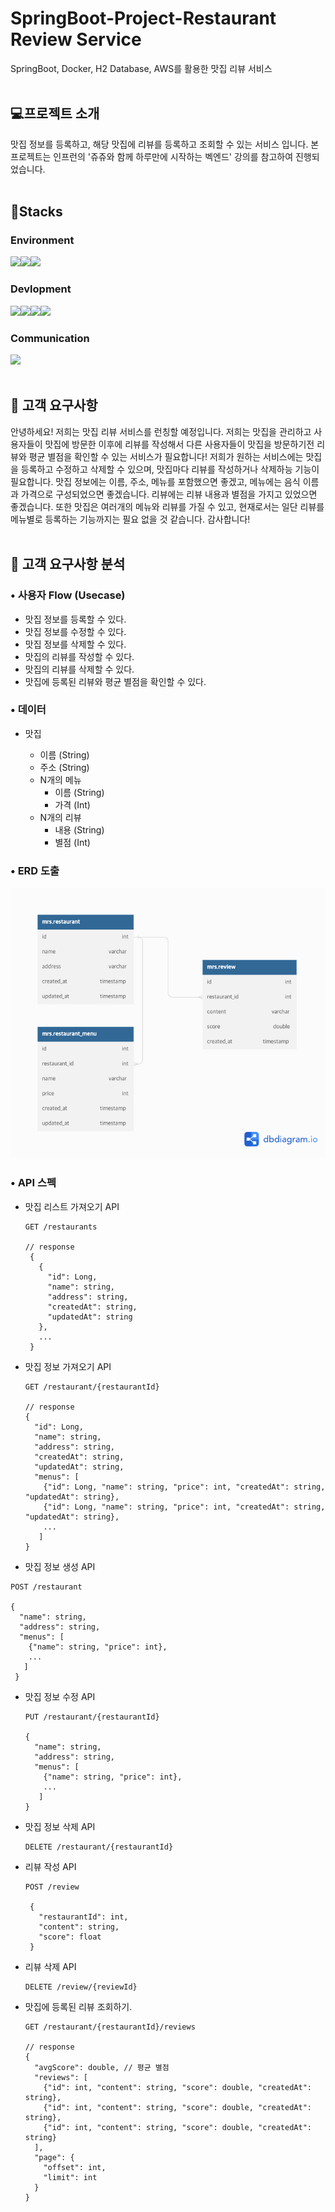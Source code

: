 # SpringBoot-Project-Restaurant Review Service
SpringBoot, Docker, H2 Database, AWS를 활용한 맛집 리뷰 서비스
<br></br>

## 💻프로젝트 소개
맛집 정보를 등록하고, 해당 맛집에 리뷰를 등록하고 조회할 수 있는 서비스 입니다. 본 프로젝트는 인프런의 '쥬쥬와 함께 하루만에 시작하는 벡엔드' 강의를 참고하여 진행되었습니다.
<br></br>

## 📌Stacks


### Environment

<img src="https://img.shields.io/badge/intellijidea-0062AD?style=for-the-badge&logo=intellijidea&logoColor=white"><img src="https://img.shields.io/badge/postman-FF6C37?style=for-the-badge&logo=postman&logoColor=white"><img src="https://img.shields.io/badge/github-181717?style=for-the-badge&logo=github&logoColor=white">


### Devlopment
<img src="https://img.shields.io/badge/springboot-6DB33F?style=for-the-badge&logo=springboot&logoColor=white"><img src="https://img.shields.io/badge/docker-2496ED?style=for-the-badge&logo=docker&logoColor=white"><img src="https://img.shields.io/badge/amazonaws-232F3E?style=for-the-badge&logo=amazonaws&logoColor=white"><img src="https://img.shields.io/badge/h2 database-777BB4?style=for-the-badge&logo=h2database&logoColor=white">

### Communication
<img src="https://img.shields.io/badge/notion-44C1C5?style=for-the-badge&logo=notion&logoColor=white">
<br></br>


## 📢 고객 요구사항
안녕하세요! 저희는 맛집 리뷰 서비스를 런칭할 예정입니다. 저희는 맛집을 관리하고 사용자들이 맛집에 방문한 이후에 리뷰를 작성해서 다른 사용자들이 맛집을 방문하기전 리뷰와 평균 별점을 확인할 수 있는 서비스가 필요합니다! 저희가 원하는 서비스에는 맛집을 등록하고 수정하고 삭제할 수 있으며, 맛집마다 리뷰를 작성하거나 삭제하능 기능이 필요합니다. 
맛집 정보에는 이름, 주소, 메뉴를 포함했으면 좋겠고, 메뉴에는 음식 이름과 가격으로 구성되었으면 좋겠습니다. 리뷰에는 리뷰 내용과 별점을 가지고 있었으면 좋겠습니다. 또한 맛집은 여러개의 메뉴와 리뷰를 가질 수 있고, 현재로서는 일단 리뷰를 메뉴별로 등록하는 기능까지는 필요 없을 것 같습니다. 감사합니다!
<br></br>

## 🔎 고객 요구사항 분석

### • 사용자 Flow (Usecase)

- 맛집 정보를 등록할 수 있다.
- 맛집 정보를 수정할 수 있다.
- 맛집 정보를 삭제할 수 있다.
- 맛집의 리뷰를 작성할 수 있다.
- 맛집의 리뷰를 삭제할 수 있다.
- 맛집에 등록된 리뷰와 평균 별점을 확인할 수 있다.

### • 데이터

- 맛집
 
  - 이름 (String)
  - 주소 (String)
  - N개의 메뉴
    - 이름 (String)
    - 가격 (Int)
  - N개의 리뷰
    - 내용 (String)
    - 별점 (Int)

### • ERD 도출

![ERD](./images/ERD.png)

### • API 스펙

 - 맛집 리스트 가져오기 API
   ``` 
   GET /restaurants
       
   // response
    {
      {
        "id": Long,
        "name": string,
        "address": string,
        "createdAt": string,
        "updatedAt": string
      },
      ...
    } 
     ```
 - 맛집 정보 가져오기 API
   ```
   GET /restaurant/{restaurantId}

   // response
   {
     "id": Long,
     "name": string,
     "address": string,
     "createdAt": string,
     "updatedAt": string,
     "menus": [
       {"id": Long, "name": string, "price": int, "createdAt": string, "updatedAt": string},
       {"id": Long, "name": string, "price": int, "createdAt": string, "updatedAt": string},
       ...
      ]
   }
   ```
 -  맛집 정보 생성 API
   ```
   POST /restaurant

   {
     "name": string,
     "address": string,
     "menus": [
       {"name": string, "price": int},
       ...
      ]
    }
   ```
 - 맛집 정보 수정 API 
   ```
   PUT /restaurant/{restaurantId}
   
   {
     "name": string,
     "address": string,
     "menus": [
       {"name": string, "price": int},
       ...
      ]
   }
   ```
 - 맛집 정보 삭제 API  
   ```
   DELETE /restaurant/{restaurantId}
   ```
 - 리뷰 작성 API 
   ```
   POST /review
    
    {
      "restaurantId": int,
      "content": string,
      "score": float
    }
   ```
 - 리뷰 삭제 API
   ```
   DELETE /review/{reviewId}
   ```
 - 맛집에 등록된 리뷰 조회하기.
   ```
   GET /restaurant/{restaurantId}/reviews

   // response
   {
     "avgScore": double, // 평균 별점
     "reviews": [
       {"id": int, "content": string, "score": double, "createdAt": string},
       {"id": int, "content": string, "score": double, "createdAt": string},
       {"id": int, "content": string, "score": double, "createdAt": string}
     ],
     "page": {
       "offset": int,
       "limit": int
     }
   }
   ```
   








 


